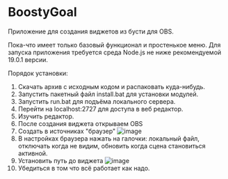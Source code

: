# BoostyGoal
Приложение для создания виджетов из бусти для OBS.

Пока-что имеет только базовый функционал и простенькое меню.
Для запуска приложения требуется среда Node.js не ниже рекомендуемой 19.0.1 версии.


Порядок установки:

1. Скачать архив с исходным кодом и распаковать куда-нибудь.
2. Запустить пакетный файл install.bat для установки модулей.
3. Запустить run.bat для подъёма локального сервера.
4. Перейти на localhost:2727 для доступа в веб редактор.
5. Изучить редактор.
6. После создания виджета открываем OBS
7. Создать в источниках "браузер"
   ![image](https://github.com/zevordex/BoostyGoal/assets/60899690/cd9c41fd-af0a-4d49-aa89-b3262ff63924)
8. В настройках браузера нажать на галочки: локальный файл, отключать когда не видим, обновить когда сцена становиться активной.
9. Установить путь до виджета
    ![image](https://github.com/zevordex/BoostyGoal/assets/60899690/46e63572-d1ec-41c8-ac0b-85f75ae9bea7)
10. Убедиться в том что всё работает как надо.

